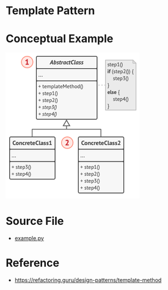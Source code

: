 # Template Pattern

# Conceptual Example
![alt text](structure.png)

# Source File 
- [example.py](example.py)

# Reference
- https://refactoring.guru/design-patterns/template-method